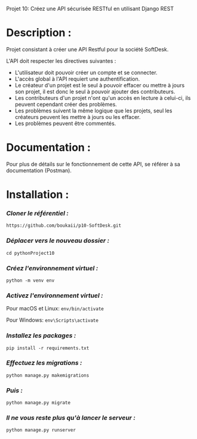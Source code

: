 Projet 10: Créez une API sécurisée RESTful en utilisant Django REST

# Description :
Projet consistant à créer une API Restful pour la société SoftDesk.


L'API doit respecter les directives suivantes :

* L'utilisateur doit pouvoir créer un compte et se connecter.
* L'accès global à l'API requiert une authentification.
* Le créateur d'un projet est le seul à pouvoir effacer ou mettre à jours son projet, il est donc le seul à pouvoir ajouter des contributeurs.
* Les contributeurs d'un projet n'ont qu'un accès en lecture à celui-ci, ils peuvent cependant créer des problèmes.
* Les problèmes suivent la même logique que les projets, seul les créateurs peuvent les mettre à jours ou les effacer.
* Les problèmes peuvent être commentés.


# Documentation :

Pour plus de détails sur le fonctionnement de cette API, se référer à sa documentation (Postman).

# Installation :

### **_Cloner le référentiel :_**
`https://github.com/boukaii/p10-SoftDesk.git`

###  **_Déplacer vers le nouveau dossier :_**
`cd pythonProject10`

### **_Créez l'environnement virtuel :_**
`python -m venv env`

### _**Activez l'environnement virtuel :**_
Pour macOS et Linux: `env/bin/activate`

Pour Windows: `env\Scripts\activate`

### **_Installez les packages :_**
`pip install -r requirements.txt`


### **_Effectuez les migrations :_**

`python manage.py makemigrations`

### **_Puis :_** 

`python manage.py migrate`

### **_Il ne vous reste plus qu'à lancer le serveur :_**

`python manage.py runserver`